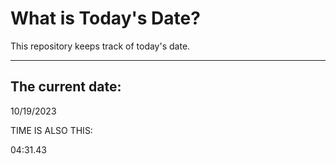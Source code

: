 # What is Today's Date?
This repository keeps track of today's date.
* * *
 
## The current date:  
 10/19/2023 
  
  
 TIME IS ALSO THIS: 
  
 04:31.43 
  
  
